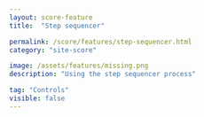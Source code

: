 ```yaml
---
layout: score-feature
title:  "Step sequencer"

permalink: /score/features/step-sequencer.html
category: "site-score"

image: /assets/features/missing.png
description: "Using the step sequencer process"

tag: "Controls"
visible: false
---
```

